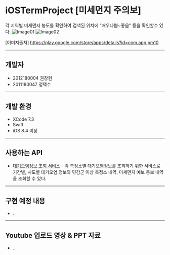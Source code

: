 # iOSTermProject [미세먼지 주의보]

각 지역별 미세먼지 농도를 확인하여 검색된 위치에 "매우나쁨~좋음" 등을 확인할수 있다.
![Image01](https://lh6.ggpht.com/ieEiNpEHiNIzyQ7XOxzgbdAUYoYHXfzcIIa5mcyfPwySryPdEgwCpmsJZYhSIu6VaKY=h900-rw)
![Image02](https://lh4.ggpht.com/iNiHTBLr4adTsi5XZxhn7IKR1cMjPk2UM4iCnFw92mooNKlw69z3K1Jk-tzhPrJvrsI=h900-rw)

[이미지출처] https://play.google.com/store/apps/details?id=com.app.pm10

----------
개발자
----------
+ 2012180004 권창현
+ 2011180047 정택수

---------
개발 환경
---------
+ XCode 7.3
+ Swift
+ iOS 8.4 이상

---------
사용하는 API
---------
+ [대기오염정보 조회 서비스](https://www.data.go.kr/subMain.jsp#/L3B1YnIvdXNlL3ByaS9Jcm9zT3BlbkFwaURldGFpbC9vcGVuQXBpTGlzdFBhZ2UkQF4wMTJtMjEkQF5wdWJsaWNEYXRhUGs9MTUwMDA1ODEkQF5icm1DZD1PQzAwMTIkQF5tYWluRmxhZz10cnVl) - 각 측정소별 대기오염정보를 조회하기 위한 서비스로 기간별, 시도별 대기오염 정보와 민감군 이상 측정소 내역, 미세먼지 예보 통보 내역을 조회할 수 있다.

---------
구현 예정 내용
---------
+ .

---------
Youtube 업로드 영상 & PPT 자료
---------
+ .
